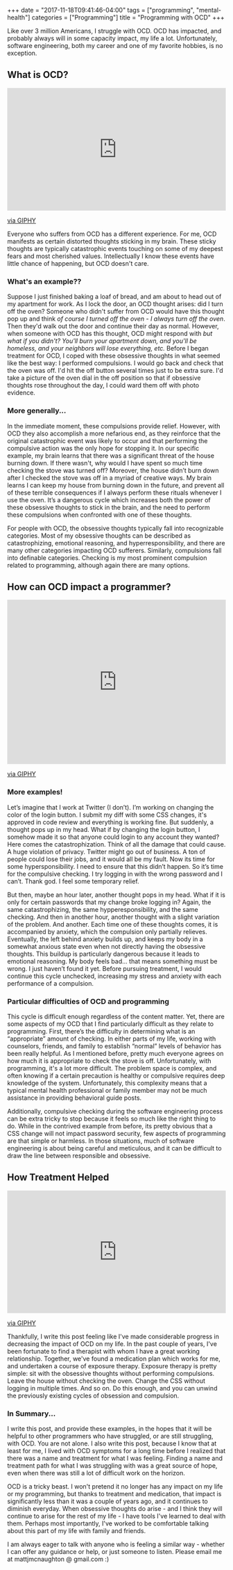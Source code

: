 +++
date = "2017-11-18T09:41:46-04:00"
tags = ["programming", "mental-health"]
categories = ["Programming"]
title = "Programming with OCD"
+++

Like over 3 million Americans, I struggle with OCD. OCD has impacted, and probably
always will in some capacity impact, my life a lot. Unfortunately, software
engineering, both my career and one of my favorite hobbies, is no exception.

## What is OCD?

<div style="width:100%;height:0;padding-bottom:56%;position:relative;"><iframe src="https://giphy.com/embed/cMVgEhDeKzPwI" width="100%" height="100%" style="position:absolute" frameBorder="0" class="giphy-embed" allowFullScreen></iframe></div><p><a href="https://giphy.com/gifs/barkpost-pugs-pug-life-gif-cMVgEhDeKzPwI">via GIPHY</a></p>

Everyone who suffers from OCD has a different experience. For me, OCD manifests
as certain distorted thoughts sticking in my brain. These sticky thoughts are
typically catastrophic events touching on some of my deepest fears and most
cherished values. Intellectually I know these events have little chance of
happening, but OCD doesn't care.

### What's an example??

Suppose I just finished baking a
loaf of bread, and am about to head out of my apartment for work. As I lock the
door, an OCD thought arises: did I turn off the oven? Someone who didn't
suffer from OCD would have this thought pop up and think *of course I turned off
the oven - I always turn off the oven*. Then they'd walk out the door and
continue their day as normal. However, when someone with OCD has this thought,
OCD might respond with *but what if you didn't? You'll burn your apartment down,
and you'll be homeless, and your neighbors will lose everything, etc.* Before
I began treatment for OCD, I coped with these obsessive thoughts in what seemed
like the best way: I performed compulsions. I would go back and check that the
oven was off. I'd hit the off button several times just to be extra sure. I'd
take a picture of the oven dial in the off position so that if obsessive
thoughts rose throughout the day, I could ward them off with photo evidence.

### More generally...

In the immediate moment, these compulsions provide relief. However, with OCD
they also accomplish a more nefarious end, as they reinforce
that the original catastrophic event was likely to occur and that performing
the compulsive action was the only hope for stopping it. In our specific
example, my brain learns that there was a significant threat of the house
burning down. If there wasn't, why would I have spent so much time checking the
stove was turned off? Moreover, the house didn’t burn down after I checked the
stove was off in a myriad of creative ways. My brain learns
I can keep my house from burning down in the future,
and prevent all of these terrible consequences if I always
perform these rituals whenever I use the oven. It’s a dangerous cycle which
increases both the power of these obsessive thoughts to stick in the brain, and
the need to perform these compulsions when confronted with one of these
thoughts.

For people with OCD, the obsessive thoughts typically fall into recognizable
categories. Most of my obsessive thoughts can be described as
catastrophizing, emotional reasoning, and hyperresponsibility, and there are
many other categories impacting OCD sufferers. Similarly,
compulsions fall into definable categories. Checking is my most
prominent compulsion related to programming, although again there are many
options.

## How can OCD impact a programmer?

<div style="width:100%;height:0;padding-bottom:75%;position:relative;"><iframe src="https://giphy.com/embed/vzO0Vc8b2VBLi" width="100%" height="100%" style="position:absolute" frameBorder="0" class="giphy-embed" allowFullScreen></iframe></div><p><a href="https://giphy.com/gifs/vzO0Vc8b2VBLi">via GIPHY</a></p>

### More examples!

Let’s imagine that I work at Twitter (I don’t).
I’m working on changing the color of the login button. I submit my diff with
some CSS changes, it's approved in code review
and everything is working fine. But suddenly, a thought pops up in my head. What
if by changing the login button, I somehow made it so that anyone could login to
any account they wanted? Here comes the catastrophization. Think of all the
damage that could cause. A huge violation of privacy. Twitter might go out of
business. A ton of people could lose their jobs, and it would all be my fault.
Now its time for some hypersponsibility. I need to ensure that this didn’t
happen. So it’s time for the compulsive checking.
I try logging in with the wrong password and I can’t. Thank
god. I feel some temporary relief.

But then, maybe an hour later, another thought pops in my head. What if it is
only for certain passwords that my change broke logging in? Again, the same
catastrophizing, the same hypperesponsibility, and the same checking. And then
in another hour, another thought with a slight variation of the problem.
And another. Each time one of these thoughts
comes, it is accompanied by anxiety, which the compulsion only partially
relieves. Eventually, the left behind anxiety builds up, and keeps my body in
a somewhat anxious state even when not directly having the obsessive thoughts.
This buildup is particularly dangerous because it leads to emotional reasoning.
My body feels bad... that means something must be wrong. I just haven’t found it
yet. Before pursuing treatment, I would
continue this cycle unchecked, increasing my stress and anxiety with each
performance of a compulsion.

### Particular difficulties of OCD and programming

This cycle is difficult enough regardless of the content matter. Yet, there are
some aspects of my OCD that I find particularly difficult as they relate to
programming. First, there’s the difficulty in determining what is an
“appropriate” amount of checking. In either parts of my life, working with
counselors, friends, and family to establish “normal” levels of behavior has
been really helpful. As I mentioned before, pretty much everyone agrees on how
much it is appropriate to check the stove is off. Unfortunately, with programming,
it's a lot more difficult. The problem space is
complex, and often knowing if a certain precaution is healthy or compulsive
requires deep knowledge of the system. Unfortunately, this complexity means that
a typical mental health professional or family member may not be much assistance
in providing behavioral guide posts.

Additionally, compulsive checking during the software engineering process can be
extra tricky to stop because it feels so much like the right thing to do. While in the
contrived example from before, its pretty obvious that a CSS change will not
impact password security, few aspects of programming are that simple or
harmless. In those situations, much of software engineering is about
being careful and meticulous, and it can be difficult to draw the line
between responsible and obsessive.

## How Treatment Helped

<div style="width:100%;height:0;padding-bottom:56%;position:relative;"><iframe src="https://giphy.com/embed/yoJC2qNujv3gJWP504" width="100%" height="100%" style="position:absolute" frameBorder="0" class="giphy-embed" allowFullScreen></iframe></div><p><a href="https://giphy.com/gifs/dog-hello-pun-yoJC2qNujv3gJWP504">via GIPHY</a></p>

Thankfully, I write this post feeling like I've made considerable progress in
decreasing the impact of OCD on my life. In the past couple of years, I've
been fortunate to find a therapist with whom I have a great working relationship. Together,
we've found a medication plan which works for me, and undertaken a
course of exposure therapy. Exposure therapy is pretty simple: sit with the obsessive thoughts without
performing compulsions. Leave the house without checking the oven. Change the
CSS without logging in multiple times. And so on. Do this enough, and you can unwind the previously
existing cycles of obsession and compulsion.

### In Summary...

I write this post, and provide these examples, in the hopes that it will be
helpful to other programmers who have struggled, or are still struggling, with
OCD. You are not alone. I also write this post, because I know that at least for
me, I lived with OCD symptoms for a long time before I realized that
there was a name and treatment for what I was feeling. Finding a name and
treatment path for what I was struggling with was a great
source of hope, even when there was still a lot of difficult work on the
horizon.

OCD is a tricky beast. I won't pretend it no longer has any impact on my life or
my programming, but thanks to treatment and medication, that impact is
significantly less than it was a couple of years ago, and it continues to
diminish everyday. When obsessive thoughts do arise - and I think they will
continue to arise for the rest of my life - I have tools I've learned to deal
with them. Perhaps most importantly, I've worked to be comfortable talking about
this part of my life with family and friends.

I am always eager to talk with anyone who is feeling a similar way - whether I
can offer any guidance or help, or just someone to listen. Please email me at
mattjmcnaughton @ gmail.com :)
